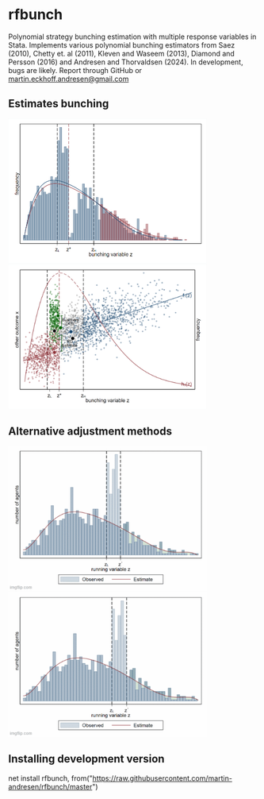 # rfbunch
Polynomial strategy bunching estimation with multiple response variables in Stata. Implements various polynomial bunching estimators from Saez (2010), Chetty et. al (2011), Kleven and Waseem (2013), Diamond and Persson (2016) and Andresen and Thorvaldsen (2024). In development, bugs are likely. Report through GitHub or martin.eckhoff.andresen@gmail.com

## Estimates bunching 
<img src="redform1_new.png" alt="main bunch plot" width="400"/> <img src="redform2_new.png" alt="alternative endogenous variable" width="400"/>

## Alternative adjustment methods
<img src="chetty.gif" width="400" /> <img src="oss.gif" width="400" />

## Installing development version
net install rfbunch, from("https://raw.githubusercontent.com/martin-andresen/rfbunch/master")
